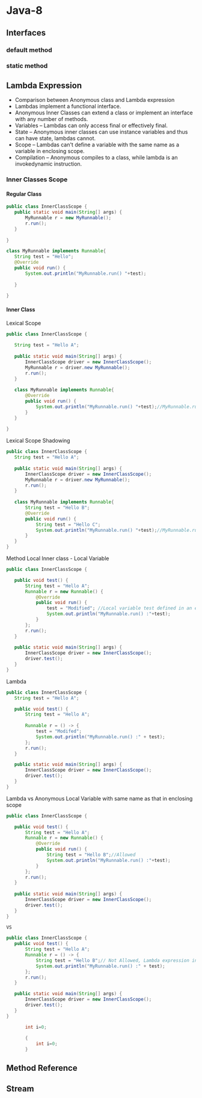 # Java-8
## Interfaces
### default method
### static method
## Lambda Expression
 * Comparison between Anonymous class and Lambda expression 
 * Lambdas implement a functional interface. 
 * Anonymous Inner Classes can extend a class or implement an interface with any number of methods. 
 * Variables – Lambdas can only access final or effectively final. 
 * State – Anonymous inner classes can use instance variables and thus can have state, lambdas cannot. 
 * Scope – Lambdas can't define a variable with the same name as a variable in enclosing scope.
 * Compilation – Anonymous compiles to a class, while lambda is an invokedynamic instruction.
 
 ### Inner Classes Scope
 #### Regular Class
 ```java
public class InnerClassScope {
	public static void main(String[] args) {
		MyRunnable r = new MyRunnable();
		r.run();
	}
	
}

class MyRunnable implements Runnable{
	String test = "Hello";
	@Override
	public void run() {
		System.out.println("MyRunnable.run() "+test);
		
	}
	
}
``` 

 #### Inner Class
 Lexical Scope
 ```java
public class InnerClassScope {
	
	String test = "Hello A";
	
	public static void main(String[] args) {
		InnerClassScope driver = new InnerClassScope();
		MyRunnable r = driver.new MyRunnable();
		r.run();
	}
	
	class MyRunnable implements Runnable{
		@Override
		public void run() {
			System.out.println("MyRunnable.run() "+test);//MyRunnable.run() Hello A
		}
	}
	
}
``` 
 Lexical Scope Shadowing
 ```java
public class InnerClassScope {
	String test = "Hello A";
	
	public static void main(String[] args) {
		InnerClassScope driver = new InnerClassScope();
		MyRunnable r = driver.new MyRunnable();
		r.run();
	}
	
	class MyRunnable implements Runnable{
		String test = "Hello B";
		@Override
		public void run() {
			String test = "Hello C";
			System.out.println("MyRunnable.run() "+test);//MyRunnable.run() Hello B
		}
	}
}
``` 

 Method Local Inner class -  Local Variable
 ```java
public class InnerClassScope {

	public void test() {
		String test = "Hello A";
		Runnable r = new Runnable() {
			@Override
			public void run() {
				test = "Modified"; //Local variable test defined in an enclosing scope must be final or effectively final
				System.out.println("MyRunnable.run() :"+test);
			}
		};
		r.run();
	}
	
	public static void main(String[] args) {
		InnerClassScope driver = new InnerClassScope();
		driver.test();
	}
}
``` 

Lambda
 ```java
public class InnerClassScope {
	String test = "Hello A";

	public void test() {
		String test = "Hello A";
		
		Runnable r = () -> {
			test = "Modifed";
			System.out.println("MyRunnable.run() :" + test);
		};
		r.run();
	}

	public static void main(String[] args) {
		InnerClassScope driver = new InnerClassScope();
		driver.test();
	}
}
``` 
Lambda vs Anonymous Local Variable with same name as that in enclosing scope
 ```java
public class InnerClassScope {

	public void test() {
		String test = "Hello A";
		Runnable r = new Runnable() {
			@Override
			public void run() {
				String test = "Hello B";//Allowed
				System.out.println("MyRunnable.run() :"+test);
			}
		};
		r.run();
	}
	
	public static void main(String[] args) {
		InnerClassScope driver = new InnerClassScope();
		driver.test();
	}
}

VS

public class InnerClassScope {
	public void test() {
		String test = "Hello A";
		Runnable r = () -> {
			String test = "Hello B";// Not Allowed, Lambda expression in Java doesn't have a scope of its own
			System.out.println("MyRunnable.run() :" + test);
		};
		r.run();
	}

	public static void main(String[] args) {
		InnerClassScope driver = new InnerClassScope();
		driver.test();
	}
}

		int i=0;
		
		{
			int i=0;
		}

``` 

## Method Reference
## Stream

